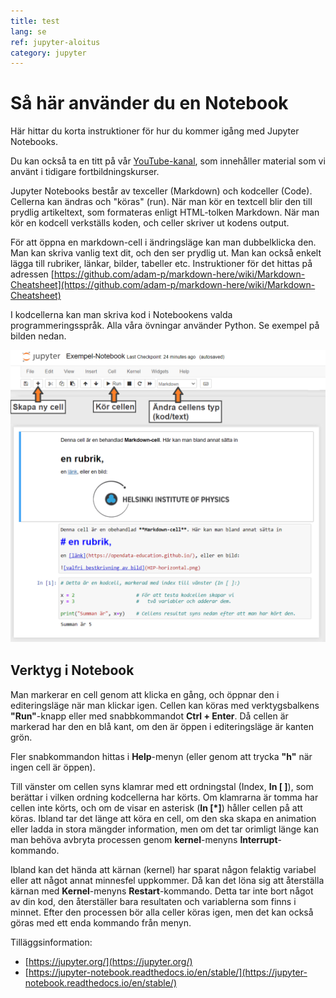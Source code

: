 ```yaml
---
title: test
lang: se
ref: jupyter-aloitus
category: jupyter
---
```


# Så här använder du en Notebook

Här hittar du korta instruktioner för hur du kommer igång med Jupyter Notebooks.

Du kan också ta en titt på vår [YouTube-kanal](https://www.youtube.com/channel/UC2HOmLMQsq4EORZzncCyMIg), 
som innehåller material som vi använt i tidigare fortbildningskurser.

Jupyter Notebooks består av texceller (Markdown) och kodceller (Code).
Cellerna kan ändras och "köras" (run). När man kör en textcell blir den till prydlig artikeltext, 
som formateras enligt HTML-tolken Markdown. När man kör en kodcell verkställs koden, och celler skriver ut
kodens output.

För att öppna en markdown-cell i ändringsläge kan man dubbelklicka den.
Man kan skriva vanlig text dit, och den ser prydlig ut. Man kan också enkelt lägga till rubriker, länkar,
bilder, tabeller etc. Instruktioner för det hittas på adressen [https://github.com/adam-p/markdown-here/wiki/Markdown-Cheatsheet](https://github.com/adam-p/markdown-here/wiki/Markdown-Cheatsheet)

I kodcellerna kan man skriva kod i Notebookens valda programmeringsspråk. Alla våra övningar använder Python.
Se exempel på bilden nedan.

![](/assets/img/exempel-notebook.png)

## Verktyg i Notebook

Man markerar en cell genom att klicka en gång, och öppnar den i editeringsläge när man klickar igen.
Cellen kan köras med verktygsbalkens **"Run"**-knapp eller med snabbkommandot **Ctrl + Enter**.
Då cellen är markerad har den en blå kant, om den är öppen i editeringsläge är kanten grön.

Fler snabkommandon hittas i **Help**-menyn (eller genom att trycka **"h"** när ingen cell är öppen).

Till vänster om cellen syns klamrar med ett ordningstal (Index, **In [ ]**), som berättar
i vilken ordning kodcellerna har körts. Om klamrarna är tomma har cellen inte körts, och om de
visar en asterisk (**In [\*]**) håller cellen på att köras.
Ibland tar det länge att köra en cell, om den ska skapa en animation eller ladda in stora mängder information,
men om det tar orimligt länge kan man behöva avbryta processen genom **kernel**-menyns **Interrupt**-kommando.

Ibland kan det hända att kärnan (kernel) har sparat någon felaktig variabel eller att något annat minnesfel uppkommer.
Då kan det löna sig att återställa kärnan med **Kernel**-menyns **Restart**-kommando. Detta tar inte bort något av din kod,
den återställer bara resultaten och variablerna som finns i minnet. Efter den processen bör alla celler köras igen, men det kan också göras med ett enda kommando från menyn.



Tilläggsinformation:

- [https://jupyter.org/](https://jupyter.org/)
- [https://jupyter-notebook.readthedocs.io/en/stable/](https://jupyter-notebook.readthedocs.io/en/stable/)
